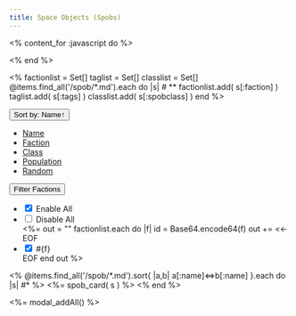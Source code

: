 ```yaml
---
title: Space Objects (Spobs)
---
```

<% content_for :javascript do %>
<script>
let sort = "Name";
let reverse = false;
function sortbydata( d ) {
    let dsort = "data-"+d;
    let $spobs = $('#spobs');
    let $spoblist = $spobs.children(".col").detach();
    if (sort==d) {
        reverse = !reverse;
    }
    sort = d;
    $spoblist.sort( function( a, b ) {
        let ad = a.getAttribute(dsort);
        let bd = b.getAttribute(dsort);
        let c =  (''+ad).localeCompare(bd);
        if (reverse)
            c = -c;
        if (c)
            return c;
        let an = a.getAttribute("data-Name");
        let bn = b.getAttribute("data-Name");
        if (reverse)
            return (''+bn).localeCompare(an);
        else
            return (''+an).localeCompare(bn);
    } );
    $spoblist.appendTo($spobs);
    let dir;
    if (reverse)
        dir = "↓";
    else
        dir = "↑";
    $('button#btn-sort').text("Sort by: "+d+dir);
}
function sortbydatanumber( d ) {
    let dsort = "data-"+d;
    let $spobs = $('#spobs');
    let $spoblist = $spobs.children(".col").detach();
    if (sort==d) {
        reverse = !reverse;
    }
    sort = d;
    $spoblist.sort( function( a, b ) {
        let ad = a.getAttribute(dsort);
        let bd = b.getAttribute(dsort);
        let c =  ad-bd;
        if (reverse)
            c = -c;
        if (c)
            return c;
        let an = a.getAttribute("data-Name");
        let bn = b.getAttribute("data-Name");
        if (reverse)
            return (''+bn).localeCompare(an);
        else
            return (''+an).localeCompare(bn);
    } );
    $spoblist.appendTo($spobs);
    let dir;
    if (reverse)
        dir = "↓";
    else
        dir = "↑";
    $('button#btn-sort').text("Sort by: "+d+dir);
}
function randomize() {
    let $spobs = $('#spobs');
    let $spoblist = $spobs.children(".col").detach();
    $spoblist.sort( function( a, b ) {
        return Math.random() < 0.5;
    } );
    $spoblist.appendTo($spobs);
    sort = "Random";
    reverse = false;
    $('button#btn-sort').text("Sort by: Random");
}

// Open modal on new window
window.onload = function(e){
    let params = new URLSearchParams( window.location.search );
    if (params.has('spob')) {
        let spobname = params.get('spob')
        let modal = new bootstrap.Modal( $('div[data-spob-modal="'+spobname+'"]')[0] );
        modal.show();
    }
};
$('div.modal.spob').on('shown.bs.modal', function (e) {
    let name = $(this).data("spob-modal");
    history.pushState({ spob: name }, "Naev - "+name, "?spob="+name);
})
$('div.modal.spob').on('hidden.bs.modal', function (e) {
    //history.pushState({ spob: "" }, "Naev - Space Objects", "");
    history.back()
})

function update_spob_fcts () {
    $('input.filter-faction').each( function () {
        var fct = $(this).data('faction');
        var checked = $(this).is(":checked");
        if (checked) {
            $("#spobs").children(".col[data-Faction=\""+fct+"\"]").removeClass("d-none");
        }
        else {
            $("#spobs").children(".col[data-Faction=\""+fct+"\"]").addClass("d-none");
        }
    } );
}

$('input#fct-all').change( function () {
    var checked = $(this).is(":checked");
    $('input.filter-faction').each( function () {
        if (checked) {
            $("input#fct-none").prop("checked",false);
            $("input.filter-faction").prop("checked",true);
        }
    } );
    update_spob_fcts();
} );
$('input#fct-none').change( function () {
    var checked = $(this).is(":checked");
    if (checked) {
        $("input#fct-all").prop("checked",false);
        $("input.filter-faction").prop("checked",false);
    }
    update_spob_fcts();
} );
$('input.filter-faction').change( function () {
    var checked = $(this).is(":checked");
    if (checked) {
        $("input#fct-none").prop("checked",false);
    }
    update_spob_fcts();
} );
</script>

<% end %>
<!-- First get some global stuff. -->
<%
factionlist = Set[]
taglist = Set[]
classlist = Set[]
@items.find_all('/spob/*.md').each do |s| # **
    factionlist.add( s[:faction] )
    taglist.add( s[:tags] )
    classlist.add( s[:spobclass] )
end
%>

<div class="container">
 <div id="selection-sort" class="m-3">
  <div class="dropdown">
   <button id="btn-sort" class="btn btn-primary dropdown-toggle" type="button" data-bs-toggle="dropdown" aria-expanded="false">
   Sort by: Name↑
   </button>
   <ul class="dropdown-menu">
    <li><a class="dropdown-item" href="#" onclick="sortbydata('Name');">Name</a></li>
    <li><a class="dropdown-item" href="#" onclick="sortbydata('Faction');">Faction</a></li>
    <li><a class="dropdown-item" href="#" onclick="sortbydata('Class');">Class</a></li>
    <li><a class="dropdown-item" href="#" onclick="sortbydatanumber('Population');">Population</a></li>
    <li><a class="dropdown-item" href="#" onclick="randomize();">Random</a></li>
   </ul>
  </div>
 </div>

 <div id="selection-factions" class="dropdown">
  <button class="btn btn-secondary dropdown-toggle" type="button" data-bs-toggle="dropdown" aria-expanded="false">
  Filter Factions
  </button>
  <ul class="dropdown-menu">
   <li><span class="dropdown-item form-check form-switch">
    <input class="form-check-input" type="checkbox" role="switch" id="fct-all" checked>
    <label class="form-check-label" for="fct-all">Enable All</label>
   </span></li>
   <li><span class="dropdown-item form-check form-switch">
    <input class="form-check-input" type="checkbox" role="switch" id="fct-none">
    <label class="form-check-label" for="fct-none">Disable All</label>
   </span></li>
   <%= out = ""
    factionlist.each do |f|
        id = Base64.encode64(f)
        out += <<-EOF
   <li><span class="dropdown-item form-check form-switch">
    <input class="form-check-input filter-faction" type="checkbox" role="switch" data-faction="#{f}" id="#{id}" checked>
    <label class="form-check-label" for="#{id}">#{f}</label>
   </span></li>
EOF
     end
     out
   %>
  </ul>
 </div>
</div>

<!-- Now display all the spobs. -->
<div class="row row-cols-1 row-cols-md-5 g-4" id="spobs">
<% @items.find_all('/spob/*.md').sort{ |a,b| a[:name]<=>b[:name] }.each do |s| #* %>
 <%= spob_card( s ) %>
<% end %>
</div>

<%= modal_addAll() %>
